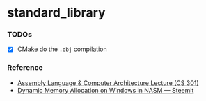 standard_library
======================
### TODOs
- [x] CMake do the `.obj` compilation


### Reference
- [Assembly Language & Computer Architecture Lecture (CS 301)](https://www.cs.uaf.edu/2015/fall/cs301/lecture/09_23_allocation.html)
- [Dynamic Memory Allocation on Windows in NASM — Steemit](https://steemit.com/programming/@orangeflash81/dynamic-memory-allocation-on-windows-in-nasm)